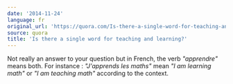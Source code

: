 ```yaml
---
date: '2014-11-24'
language: fr
original_url: 'https://quora.com/Is-there-a-single-word-for-teaching-and-learning/answer/Clément-Renaud'
source: quora
title: 'Is there a single word for teaching and learning?'
---
```


Not really an answer to your question but in French, the verb
*\"apprendre\"* means both. For instance : *\"J\'apprends les maths\"*
mean *\"I am learning math\"* or *\"I am teaching math\"* according to
the context.

